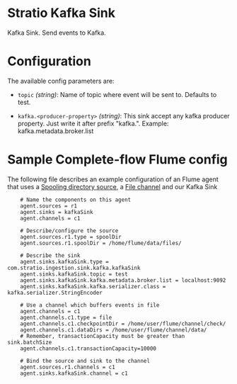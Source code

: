 Stratio Kafka Sink
====================

Kafka Sink.  Send events to Kafka.



Configuration
=============

The available config parameters are:

- `topic` *(string)*:  Name of topic where event will be sent to. Defaults to test.

- `kafka.<producer-property>` *(string)*: This sink accept any kafka producer property. Just write it after prefix "kafka.". Example: kafka.metadata.broker.list


Sample Complete-flow Flume config
=================================

The following file describes an example configuration of an Flume agent that uses a [Spooling directory source](http://flume.apache.org/FlumeUserGuide.html#spooling-directory-source), a [File channel](http://flume.apache.org/FlumeUserGuide.html#file-channel) and our Kafka Sink

``` 
    # Name the components on this agent
    agent.sources = r1
    agent.sinks = kafkaSink
    agent.channels = c1

    # Describe/configure the source
    agent.sources.r1.type = spoolDir
    agent.sources.r1.spoolDir = /home/flume/data/files/

    # Describe the sink
    agent.sinks.kafkaSink.type = com.stratio.ingestion.sink.kafka.kafkaSink
    agent.sinks.kafkaSink.topic = test
    agent.sinks.kafkaSink.kafka.metadata.broker.list = localhost:9092
    agent.sinks.kafkaSink.kafka.serializer.class = kafka.serializer.StringEncoder

    # Use a channel which buffers events in file
    agent.channels = c1
    agent.channels.c1.type = file
    agent.channels.c1.checkpointDir = /home/user/flume/channel/check/
    agent.channels.c1.dataDirs = /home/user/flume/channel/data/
    # Remember, transactionCapacity must be greater than sink.batchSize
    agent.channels.c1.transactionCapacity=10000

    # Bind the source and sink to the channel
    agent.sources.r1.channels = c1
    agent.sinks.kafkaSink.channel = c1

